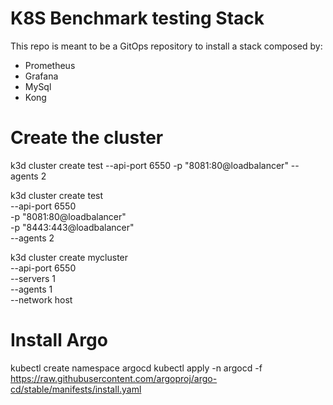 # K8S Benchmark testing Stack 

This repo is meant to be a GitOps repository to install a stack composed by:

- Prometheus
- Grafana
- MySql
- Kong

# Create the cluster

k3d cluster create test --api-port 6550 -p "8081:80@loadbalancer" --agents 2


k3d cluster create test \
  --api-port 6550 \
  -p "8081:80@loadbalancer" \
  -p "8443:443@loadbalancer" \
  --agents 2 

k3d cluster create mycluster \
  --api-port 6550 \
  --servers 1 \
  --agents 1 \
  --network host

# Install Argo

kubectl create namespace argocd
kubectl apply -n argocd -f https://raw.githubusercontent.com/argoproj/argo-cd/stable/manifests/install.yaml

